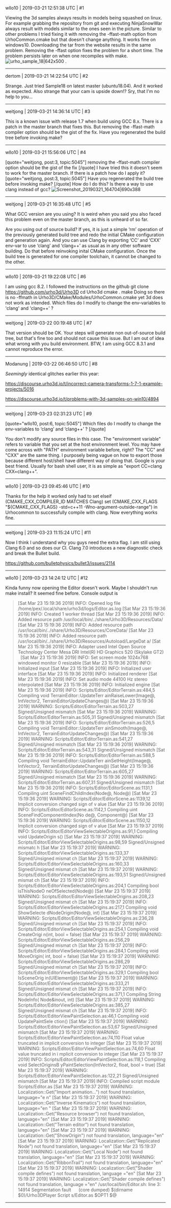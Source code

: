 wllo10 | 2019-03-21 12:51:38 UTC | #1

Viewing the 3d samples always results in models being squashed on linux. For example grabbing the repository from git and executing NinjaSnowWar always result with models similar to the ones seen in the picture. Similar to other problems I tried fixing it with removing the -ffast-math option from UrhoCommon.cmake but that doesn't change anything. It works fine on windows10.
Downloading the tar from the website results in the same problem. Removing the -ffast option fixes the problem for a short time. The problem persists later on when one recompiles with make. ![urho_sample_18|642x500](upload://j5GGynRZpfqp1qEtX6IWmycvmyg.png) .

-------------------------

dertom | 2019-03-21 14:22:54 UTC | #2

Strange. Just tried Sample18 on latest master (ubuntu18.04). And it worked as expected. Also strange that your cam is upside down!? Sry, that I'm no help to you...

-------------------------

weitjong | 2019-03-21 14:36:14 UTC | #3

This is a known issue with release 1.7 when build using GCC 8.x. There is a patch in the master branch that fixes this. But removing the -ffast-math compiler option should be the gist of the fix. Have you regenerated the build tree before invoking make?

-------------------------

wllo10 | 2019-03-21 15:56:06 UTC | #4

[quote="weitjong, post:3, topic:5045"]
removing the -ffast-math compiler option should be the gist of the fix
[/quote]
I have tried this it doesn't seem to work for the master branch. If there is a patch how do I apply it?
[quote="weitjong, post:3, topic:5045"]
Have you regenerated the build tree before invoking make?
[/quote]
How do I do this? Is there a way to use clang instead of gcc? ![Screenshot_20190321_164704|690x388](upload://nJ99nt7uMwFLRt8qcKGhDMQZWC8.jpeg)

-------------------------

weitjong | 2019-03-21 16:35:48 UTC | #5

What GCC version are you using? It is weird when you said you also faced this problem even on the master branch, as this is unheard of so far.

Are you using out of source build? If yes, it is just a simple ‘rm’ operation of the previously generated build tree and redo the initial CMake configuration and generation again. And you can use Clang by exporting ‘CC’ and ‘CXX’ env-var to use ‘clang’ and ‘clang++’ as usual as in any other software building. Do that before reinvoking inital CMake configuration. Once the build tree is generated for one compiler toolchain, it cannot be changed to the other.

-------------------------

wllo10 | 2019-03-21 19:22:08 UTC | #6

I am using gcc 8.2. I followed the instructions on the github 
git clone https://github.com/urho3d/Urho3D
cd Urho3d 
cmake .
make
Doing so there is no -ffmath in Urho3D/CMake/Modules/UrhoCommon.cmake yet 3d does not work as intended. Which files do I modify to change the env-variables to 'clang' and 'clang++' ?

-------------------------

weitjong | 2019-03-22 00:19:48 UTC | #7

That version should be OK. Your steps will generate non out-of-source build tree, but that's fine too and should not cause this issue. But I am out of idea what wrong with you build environment. BTW, I am using GCC 8.3.1 and cannot reproduce the error.

-------------------------

Modanung | 2019-03-22 06:46:50 UTC | #8

*Seemingly* identical glitches earlier this year:

https://discourse.urho3d.io/t/incorrect-camera-transforms-1-7-1-example-projects/5016

https://discourse.urho3d.io/t/problems-with-3d-samples-on-win10/4894

-------------------------

weitjong | 2019-03-23 02:31:23 UTC | #9

[quote="wllo10, post:6, topic:5045"]
Which files do I modify to change the env-variables to ‘clang’ and ‘clang++’ ?
[/quote]

You don't modify any source files in this case. The "environment variable" refers to variable that you set at the host environment level. You may have come across with "PATH" environment variable before, right? The "CC" and "CXX" are the same thing. I purposely being vague on how to export those because different host/shell have different way of doing that. Google is your best friend. Usually for bash shell user, it is as simple as "export CC=clang CXX=clang++".

-------------------------

wllo10 | 2019-03-23 09:45:46 UTC | #10

Thanks for the help it worked only had to set 
elseif (CMAKE_CXX_COMPILER_ID MATCHES Clang)
	set (CMAKE_CXX_FLAGS "${CMAKE_CXX_FLAGS} -std=c++11 -Wno-argument-outside-range")
in Urhocommon to successfully compile with clang. Now everything works fine.

-------------------------

weitjong | 2019-03-23 11:15:24 UTC | #11

Now I think I understand why you guys need the extra flag. I am still using Clang 6.0 and so does our CI. Clang 7.0 introduces a new diagnostic check and break the Bullet build.

https://github.com/bulletphysics/bullet3/issues/2114

-------------------------

wllo10 | 2019-03-23 14:24:12 UTC | #12

Kinda funny now opening the Editor doesn't work. Maybe I shouldn't run make install? It seemed fine before. Console output is 
> [Sat Mar 23 15:19:36 2019] INFO: Opened log file /home/pex/.local/share/urho3d/logs/Editor.as.log
> [Sat Mar 23 15:19:36 2019] INFO: Created 1 worker thread
> [Sat Mar 23 15:19:36 2019] INFO: Added resource path /usr/local/bin/../share/Urho3D/Resources/Data/
> [Sat Mar 23 15:19:36 2019] INFO: Added resource path /usr/local/bin/../share/Urho3D/Resources/CoreData/
> [Sat Mar 23 15:19:36 2019] INFO: Added resource path /usr/local/bin/../share/Urho3D/Resources/Autoload/LargeDat
> a/
> [Sat Mar 23 15:19:36 2019] INFO: Adapter used Intel Open Source Technology Center Mesa DRI Intel(R) HD Graphics
> 520 (Skylake GT2) &#160;
> [Sat Mar 23 15:19:36 2019] INFO: Set screen mode 1024x768 windowed monitor 0 resizable
> [Sat Mar 23 15:19:36 2019] INFO: Initialized input
> [Sat Mar 23 15:19:36 2019] INFO: Initialized user interface
> [Sat Mar 23 15:19:36 2019] INFO: Initialized renderer
> [Sat Mar 23 15:19:36 2019] INFO: Set audio mode 44100 Hz stereo interpolated
> [Sat Mar 23 15:19:36 2019] INFO: Initialized engine
> [Sat Mar 23 15:19:36 2019] INFO: Scripts/Editor/EditorTerrain.as:484,5 Compiling void TerrainEditor::UpdateTerr
> ainRaiseLower(Image@, IntVector2, TerrainEditorUpdateChanges@)
> [Sat Mar 23 15:19:36 2019] WARNING: Scripts/Editor/EditorTerrain.as:503,27 Signed/Unsigned mismatch
> [Sat Mar 23 15:19:36 2019] WARNING: Scripts/Editor/EditorTerrain.as:505,31 Signed/Unsigned mismatch
> [Sat Mar 23 15:19:36 2019] INFO: Scripts/Editor/EditorTerrain.as:526,5 Compiling void TerrainEditor::UpdateTerr
> ainSmooth(Image@, IntVector2, TerrainEditorUpdateChanges@)
> [Sat Mar 23 15:19:36 2019] WARNING: Scripts/Editor/EditorTerrain.as:541,27 Signed/Unsigned mismatch
> [Sat Mar 23 15:19:36 2019] WARNING: Scripts/Editor/EditorTerrain.as:543,31 Signed/Unsigned mismatch
> [Sat Mar 23 15:19:36 2019] INFO: Scripts/Editor/EditorTerrain.as:588,5 Compiling void TerrainEditor::UpdateTerr
> ainSetHeight(Image@, IntVector2, TerrainEditorUpdateChanges@)
> [Sat Mar 23 15:19:36 2019] WARNING: Scripts/Editor/EditorTerrain.as:605,27 Signed/Unsigned mismatch
> [Sat Mar 23 15:19:36 2019] WARNING: Scripts/Editor/EditorTerrain.as:607,31 Signed/Unsigned mismatch
> [Sat Mar 23 15:19:36 2019] INFO: Scripts/Editor/EditorScene.as:1131,1 Compiling uint SceneFindChildIndex(Node@,
> Node@)
> [Sat Mar 23 15:19:36 2019] WARNING: Scripts/Editor/EditorScene.as:1139,12 Implicit conversion changed sign of v
> alue
> [Sat Mar 23 15:19:36 2019] INFO: Scripts/Editor/EditorScene.as:1142,1 Compiling uint SceneFindComponentIndex(No
> de@, Component@)
> [Sat Mar 23 15:19:36 2019] WARNING: Scripts/Editor/EditorScene.as:1150,12 Implicit conversion changed sign of v
> alue
> [Sat Mar 23 15:19:37 2019] INFO: Scripts/Editor/EditorViewSelectableOrigins.as:91,1 Compiling void UpdateOrigin
> s()
> [Sat Mar 23 15:19:37 2019] WARNING: Scripts/Editor/EditorViewSelectableOrigins.as:98,59 Signed/Unsigned mismatc
> h
> [Sat Mar 23 15:19:37 2019] WARNING: Scripts/Editor/EditorViewSelectableOrigins.as:133,37 Signed/Unsigned mismat
> ch
> [Sat Mar 23 15:19:37 2019] WARNING: Scripts/Editor/EditorViewSelectableOrigins.as:160,33 Signed/Unsigned mismat
> ch
> [Sat Mar 23 15:19:37 2019] WARNING: Scripts/Editor/EditorViewSelectableOrigins.as:193,51 Signed/Unsigned mismat
> ch
> [Sat Mar 23 15:19:37 2019] INFO: Scripts/Editor/EditorViewSelectableOrigins.as:204,1 Compiling bool isThisNodeO
> neOfSelected(Node@)
> [Sat Mar 23 15:19:37 2019] WARNING: Scripts/Editor/EditorViewSelectableOrigins.as:208,23 Signed/Unsigned mismat
> ch
> [Sat Mar 23 15:19:37 2019] INFO: Scripts/Editor/EditorViewSelectableOrigins.as:217,1 Compiling void ShowSelecte
> dNodeOrigin(Node@, int)
> [Sat Mar 23 15:19:37 2019] WARNING: Scripts/Editor/EditorViewSelectableOrigins.as:236,28 Signed/Unsigned mismat
> ch
> [Sat Mar 23 15:19:37 2019] INFO: Scripts/Editor/EditorViewSelectableOrigins.as:254,1 Compiling void CreateOrigi
> n(int, bool = false)
> [Sat Mar 23 15:19:37 2019] WARNING: Scripts/Editor/EditorViewSelectableOrigins.as:256,29 Signed/Unsigned mismat
> ch
> [Sat Mar 23 15:19:37 2019] INFO: Scripts/Editor/EditorViewSelectableOrigins.as:284,1 Compiling void MoveOrigin(
> int, bool = false)
> [Sat Mar 23 15:19:37 2019] WARNING: Scripts/Editor/EditorViewSelectableOrigins.as:286,29 Signed/Unsigned mismat
> ch
> [Sat Mar 23 15:19:37 2019] INFO: Scripts/Editor/EditorViewSelectableOrigins.as:329,1 Compiling bool IsSceneOrig
> in(UIElement@)
> [Sat Mar 23 15:19:37 2019] WARNING: Scripts/Editor/EditorViewSelectableOrigins.as:333,21 Signed/Unsigned mismat
> ch
> [Sat Mar 23 15:19:37 2019] INFO: Scripts/Editor/EditorViewSelectableOrigins.as:371,1 Compiling String NodeInfo(
> Node&amp;inout, int)
> [Sat Mar 23 15:19:37 2019] WARNING: Scripts/Editor/EditorViewSelectableOrigins.as:385,27 Signed/Unsigned mismat
> ch
> [Sat Mar 23 15:19:37 2019] INFO: Scripts/Editor/EditorViewPaintSelection.as:46,1 Compiling void UpdatePaintSele
> ction()
> [Sat Mar 23 15:19:37 2019] WARNING: Scripts/Editor/EditorViewPaintSelection.as:53,67 Signed/Unsigned mismatch
> [Sat Mar 23 15:19:37 2019] WARNING: Scripts/Editor/EditorViewPaintSelection.as:74,110 Float value truncated in
> implicit conversion to integer
> [Sat Mar 23 15:19:37 2019] WARNING: Scripts/Editor/EditorViewPaintSelection.as:74,60 Float value truncated in i
> mplicit conversion to integer
> [Sat Mar 23 15:19:37 2019] INFO: Scripts/Editor/EditorViewPaintSelection.as:118,1 Compiling void SelectOriginsB
> yPaintSelection(IntVector2, float, bool = true)
> [Sat Mar 23 15:19:37 2019] WARNING: Scripts/Editor/EditorViewPaintSelection.as:122,21 Signed/Unsigned mismatch
> [Sat Mar 23 15:19:37 2019] INFO: Compiled script module Scripts/Editor.as
> [Sat Mar 23 15:19:37 2019] WARNING: Localization::Get("Import animation...") not found translation, language="e
> n"
> [Sat Mar 23 15:19:37 2019] WARNING: Localization::Get("Inverse Kinematics") not found translation, language="en
> "
> [Sat Mar 23 15:19:37 2019] WARNING: Localization::Get("Resource browser") not found translation, language="en"
> [Sat Mar 23 15:19:37 2019] WARNING: Localization::Get("Terrain editor") not found translation, language="en"
> [Sat Mar 23 15:19:37 2019] WARNING: Localization::Get("ShowOrigin") not found translation, language="en"
> [Sat Mar 23 15:19:37 2019] WARNING: Localization::Get("Replicated Node") not found translation, language="en"
> [Sat Mar 23 15:19:37 2019] WARNING: Localization::Get("Local Node") not found translation, language="en"
> [Sat Mar 23 15:19:37 2019] WARNING: Localization::Get("RibbonTrail") not found translation, language="en"
> [Sat Mar 23 15:19:37 2019] WARNING: Localization::Get("Shader compile defines") not found translation, language
> ="en"
> [Sat Mar 23 15:19:37 2019] WARNING: Localization::Get("Shader compile defines") not found translation, language
> ="en"
> /usr/local/bin/Editor.sh: line 3: 14914 Segmentation fault &#160;&#160;&#160;&#160;&#160;(core dumped) $(dirname $0)/Urho3DPlayer Script
> s/Editor.as $OPT1 $@

-------------------------

